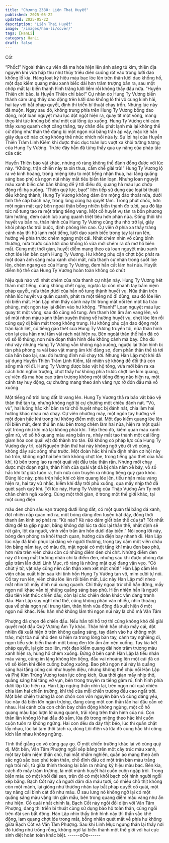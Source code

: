 ```yaml
---
title: "Chương 2380: Liên Thai Huyết"
published: 2025-05-22
updated: 2025-05-22
description: 'Liên Thai Huyết'
image: '/images/han-li/cover/'
tags: [HanLi]
category: HanLi
draft: false
---
```


Cốt

“Phốc!”
Ngoài thân cự viên đã ma hóa hiện lên ánh sáng tử kim, thiên địa
nguyên khí vừa hấp thu như thủy triều điên cuồng rót vào trong
lưỡi dao khổng lồ kia.
Hàng loạt ký hiệu màu bạc lóe lên trên thân lưỡi dao khổng hồ,
một đạo kiếm quang màu xanh biếc dài hơn trăm trượng bắn ra,
sau một chớp mắt lại biến thành hình trăng lưỡi liềm rồi không
thấy đâu nữa.
“Huyền Thiên chi bảo, là Huyền Thiên chi bảo!” Cự nhân do Hung
Ty Vương biến thành cảm ứng thấy dao động trên lưỡi dao khổng
lồ thì vô cùng kinh hãi, hai tay vội bắt pháp quyết, định thi triển bí
thuật chạy trốn.
Nhưng lúc này đã muộn.
Ngay sau đó, không trung phía trên Hung Ty Vương bỗng dao
động, một loan nguyệt màu lục đột ngột hiện ra, quay tít một
vòng, mang theo khí tức khủng bố như một cái lồng úp xuống.
Hung Ty Vương chỉ cảm thấy xung quanh chợt căng thẳng, tay
chân đều phát lạnh mà lại không thể cử động như thân thể đang
bị một ngọn núi băng trấn áp vậy, mặc kệ hắn giãy dụa cỡ nào
cũng không thể nhúc nhích nổi nửa ly.
Sự lợi hại của Huyền Thiên Trảm Linh Kiếm khi được thúc dục
toàn lực vượt xa khỏi tưởng tượng của Hung Ty Vương.
Trước đây hắn đã từng thấy qua uy năng của pháp tắc của các

Huyền Thiên bảo vật khác, nhưng rõ ràng không thể đánh đồng
được với lúc này.
“Không, trận chiến này ta xin thua, cấm chế giải trừ!” Hung Ty
Vương lộ ra vẻ kinh hoàng, trong miệng kêu to một tiếng nhận
thua, hai tầng quầng sáng bao phủ cả ngọn núi nháy mắt tiêu biến
tán loạn.
Nhưng loan nguyệt màu xanh biếc căn bản không để ý tới điều
đó, quang hà màu lục chớp động rồi hạ xuống.
“Thiên quỷ lực, bạo!” liên tiếp sử dụng các loại bí thuật đều không
thành, Hung Ty Vương không dám ôm mộng đào thoát nữa, dưới
tình thế cấp bách này, trong lòng cũng hạ quyết tâm.
Trong phút chốc, hơn một ngàn mặt quỷ bên ngoài thân bỗng
nhiên biến thành đỏ tươi, sau đó lập tức nổ tung tạo ra một tràng
tiếng vang.
Một cỗ huyết vụ tán ra bốn phương tám hướng, đem cách lực
xung quanh triệt tiêu hơn phân nửa.
Đồng thời khi huyết vụ bắn ra, thân hình của Hung Ty Vương
cũng thu nhỏ trở lại, giãy khỏi pháp tắc trói buộc, định phóng lên
cao.
Cự viên ở phía xa thấy tràng cảnh này thì hừ lạnh một tiếng, lưỡi
dao xanh biếc trong tay lại run lên, hướng về phía trước chém
ngang một cái.
Nhát chém nhìn vô cùng bình thường, nửa trước của lưỡi dao
khổng lồ vừa mới chém ra đã mơ hồ biến mất.
Cùng một thời gian, huyết diễm mang theo cả loan nguyệt màu
xanh chợt lóe lên bên cạnh Hung Ty Vương. Hư không phụ cận
chợt bộc phát ra một đoàn ánh sáng màu xanh chói mắt, nửa
thanh cự nhận trong suốt lóe lên, chém ngang eo của Hung Ty
Vương, đem hắn cắt làm hai nửa.
Huyết diễm hộ thể của Hung Ty Vương hoàn toàn không có chút

hiệu quả nào với nhát chém của nửa thanh cự nhận này.
Hung Ty Vương hét thảm một tiếng, cũng không chết ngay,
ngược lại còn nhanh tay bấm niệm pháp quyết, nửa thân dưới
của hắn nổ tung thành huyết vụ.
Nửa thân trên nhân lúc huyết vụ quấn quanh, phát ra một tiếng nổ
đì đùng, sau đó lóe lên rồi biến mất.
Hàn Lập nhìn thấy cảnh này thì trong mắt nổi lên một tia trào
phúng, một ngón tay lại điểm vào hư không.
“Phanh!”
Loan nguyệt màu lục quay tít một vòng, sau đó cũng nổ tung.
Âm thanh lớn ầm ầm vang lên, vô số mũi nhọn màu xanh thẫm
xuyên thủng về hướng huyết vụ, chợt lóe lên rồi cũng quỷ dị biến
mất trong không trung.
Hư không phụ cận dao động một trận kịch liệt, có tiếng gào thét
của Hung Ty Vương truyền tới, nửa thân hình còn lại của hắn như
tấm vải rách nát hiện ra.
Bên ngoài thân thể hắn đã có vô số lỗ thủng, non nửa đoạn thân
hình đều không cánh mà bay.
Cho dù như vậy nhưng Hung Ty Vương vẫn không ngã xuống,
ngược lại thân hình bị tàn phá phóng ra vài bảo vật mang âm khí
đáng sợ, đem phần thân thể tả tơi của hắn bao lại, sau đó hướng
đỉnh núi chạy tới.
Nhưng Hàn Lập một khi đã sử dụng Huyền Thiên Trảm Linh
Kiếm, tất nhiên sẽ không để đối thủ còn sống mà rời đi.
Hung Ty Vương được bảo vật hộ tống, vừa mới bắn ra xa cách
hơn nghìn trượng, chợt thấy hư không phía trước chợt lóe kim
quang, cự viên đã ma hóa cao trăm trượng không một tiếng động
nào hiện ra, một cánh tay huy động, cự chưởng mang theo ánh
vàng rực rỡ đón đầu mà vỗ xuống.

Một tiếng nổ trời long đất lở vang lên.
Hung Ty Vương thả ra bảo vật bảo vệ thân thể tàn tạ, nhưng
không ngờ bị cự chưởng một chiêu đánh nát.
“Vù, vù”, hai luồng hắc khí bắn ra từ chỗ huyết nhục bị đánh nát,
chia làm hai hướng khác nhau mà chạy.
Cự viên nhướng mày, một ngón tay hướng về một đoàn hắc khí
trong hư không điểm một cái.
Một đạo kiếm quang lóe lên rồi biến mất, đem thứ ẩn náu bên
trong chém làm hai nửa, hiện ra một quái vật trông như khỉ mà lại
không phải khỉ.
Tiếp theo đó, kiếm quan màu xanh gầm rú, vô số hồ quang màu
vàng bắn ra, nháy mắt tạo thành một cái lồng giam hóa con quái
vật đó thành tro tàn.
Đã không có pháp lực của Hung Ty Vương duy trì, cái Nguyên
thần thứ hai này không ngờ yêu ớt vô cùng, không đầy sức sống
như trước.
Một đoàn hắc khí nữa định nhân cơ hội này bỏ trốn, không ngờ
hai bên tinh không chợt lóe, trong tiếng gào thét của hắc khí, từ
bên trong lao ra một quái vật đầu trâu thân rắn.
Nhưng mới chạy được một đoạn ngắn, thân hình của quái vật đã
bị chia năm xẻ bảy, vô số hắc khí từ giữa tuôn ra, hơn nữa còn
truyền ra những tiếng quỷ gào khóc.
Đúng lúc này, phía trên hắc khí có kim quang lóe lên, tiểu nhân
màu vàng hiện ra, hai tay vừ nhấc, kiếm khí đầy trời phủ xuống,
qua mấy nhịp thở đã quét sạch quỷ khí.
Tới lúc này, Hung Ty Vương của Thập Vương Âm Ty mới chân
chính ngã xuống.
Cùng một thời gian, ở trong một thế giới khác, tại một cung điện

màu đen chôn sâu vạn trượng dưới lòng đất, có một quan tài
bằng đá xanh, đột nhiên nắp quan mở ra, một bóng dáng đen
tuyền bật dậy, đồng thời thanh âm kinh sợ phát ra:
“Kẻ nào? Kẻ nào dám giết bản thể của ta? Tốt nhất đừng để ta
gặp ngươi, bằng không đợi lúc ta đúc lại thân thể, nhất định sẽ rút
gân, lột da ngươi, vĩnh viễn trấn âm hồn dưới đáy biển.”
Nói xong lời này, bóng đen phóng ra khỏi thạch quan, hướng cửa
điện bay nhanh đi.
Hàn Lập lúc này đã khôi phục lại dáng vẻ người thường, trong tay
cầm một viên châu lớn bằng nắm tay, có màu đỏ, mặt ngoài có
một tầng khí màu đen bao phủ, hơn nữa trên viên châu còn có
những điểm đen chi chít.
Những điểm đen này ở trong mắt thường nhân chỉ là điểm đen,
nhưng sau khi được phóng đại gấp trăm lần dưới Linh Mục, rõ
ràng là những mặt quỷ đang vặn vẹo.
“Có chút ý tứ, vật này cũng nên cẩn thận xem xét một chút!” Hàn
Lập cầm lên viên châu xuất hiện sau khi tinh hồn Hung Ty Vương
tan vỡ, mỉm cười tự nói.
Cổ tay run lên, viên châu lóe lên rồi biến mất.
Lúc này Hàn Lập mới nheo mắt nhìn tới mấy đỉnh núi xung
quanh.
Chỉ thấy ngoại trừ chỗ hắn đứng, mấy ngọn núi khác vẫn bị
những quầng sáng bao phủ.
Hiển nhiên hắn là người đầu tiên kết thúc chiến đấu, còn lại các
chiến đoàn khác vẫn đang tranh đấu.
Hàn Lập suy nghĩ như thế, cũng không phân vân nhiều, nhìn
thoáng qua về phía ngọn núi trung tâm, thân hình vừa động đã
xuất hiện ở một ngọn núi khác.
Nếu hắn nhớ không lầm thì ngọn núi này là chỗ mà Văn Tâm

Phượng đã chọn để chiến đấu. Nếu hắn tới hỗ trợ thì cũng không
khó để giải quyết một đầu Quỷ Vương Âm Ty khác.
Thân hình hắn chớp mấy cái, đột nhiên đã xuất hiện ở trên không
quầng sáng, tay đánh vào hư không một trảo, một tòa núi nhỏ đen
sì hiện ra trong lòng bàn tay, cánh tay nghiêng đi, ngọn tiểu sơn
biến thành một bóng đen lớn ầm ầm nện xuống.
Tay kia kết pháp quyết, lại giơ cao lên, một đạo kiếm quang dài
hơn trăm trượng màu xanh hiện ra, hùng hổ chém xuống.
Đứng ở bên cạnh Hàn Lập là tiểu nhân màu vàng, cũng im lặng
không lên tiếng, đầu vai nhoáng lên một cái đã có vô số kiếm khí
điên cuồng buông xuống.
Bao phủ ngọn núi này là quầng sáng hai tầng cũng coi như huyền
diệu, nhưng không thể chịu nổi Hàn Lập và Phệ Kim Trùng
Vương toàn lực công kích.
Qua thời gian mấy nhịp thở, quầng sáng hai tầng vỡ vụn, bên
trong truyền ra tiếng gầm rú, tình hình phía dưới lập tức hiện ra.
Hàn Lập ngưng thần nhìn lại, trên ngọn núi quả nhiên chia làm hai
chiến trường, khí thế của mỗi chiến trường đều cao ngất trời.
Một bên chiến trường là con chồn con vốn nguyên bản vô cùng
đáng yêu, lúc này đã biến lớn ngàn trượng, đang cùng một con
thằn lằn hai đầu cắn xé nhau.
Hai cánh của con chồn bay chấn động không ngừng, một cỗ hồ
quang màu bạc lượn lờ xung quanh, trải rộng trên thân hình của
nó.
Con thằn lằn khổng lồ hai đầu đỏ sẫm, lửa đỏ trong miệng theo
hắc khí cuồn cuộn tuôn ra không ngừng.
Hai con đều da dày thịt béo, lúc thì quấn chặt lấy nhau, lúc lại tạm
thời tách ra, dùng Lôi điện và lửa đỏ cùng hắc khí công kích lẫn
nhau không ngừng.

Tình thế giằng co vô cùng gay go.
Ở một chiến trường khác lại vô cùng quỷ dị.
Một bên, Văn Tâm Phượng ngồi xếp bằng trên một cây trúc màu
xanh, một tay bấm niệm thần chú, hai mắt nhắm nghiền, quần áo
mang theo ánh sắc ngũ sắc bao phủ toàn thân, chỗ đỉnh đầu có
một trận bàn màu trắng ngà trôi nổi, từ giữa thỉnh thoảng lại bắn
ra những ký hiệu màu bạc.
Bên kia, cách đó mấy trăm trượng, là một mảnh huyết hải cuồn
cuộn ngập trời. Trong biển máu có một khối đài sen, trên đó có
một khối bạch cốt hình người ngồi xếp bằng.
Bạch Cốt này cả người đầm đìa máu tươi, có nhiều chỗ thịt không
còn một mảnh, lại giống như thường nhân tay bắt pháp quyết cổ
quái, một tay nâng cái bình cát đỏ như máu.
Ở sau lưng nó không ngờ lại có một quầng sáng màu vàng lớn
gần mẫu, bên trong quang diễm màu vàng như ẩn như hiện.
Cổ quái nhất chính là, Bạch Cốt này ngồi đối diện với Văn Tâm
Phượng, đang thi triển bí thuật cùng sử dụng bảo hộ toàn thân,
cũng ngồi trên đài sen bất động.
Hàn Lập nhìn thấy tình hình này thì thần sắc khẽ động, lam quang
chợt lóe trong mắt, bỗng nhiên quét mắt về phía hư không giữa
Bạch Cốt và Văn Tâm Phượng.
Sau khi Linh Mục ngưng thần lại thấy nơi đó tưởng như trống
rỗng, không ngờ lại biến thành một thế giới với hai cực sinh diệt
hoàn toàn khác biệt.
------oOo------
